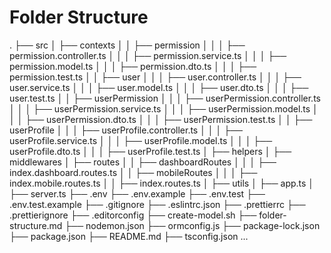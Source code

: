 # Folder Structure

.
├── src
│ ├── contexts
│ │ ├── permission
│ │ │ ├── permission.controller.ts
│ │ │ ├── permission.service.ts
│ │ │ ├── permission.model.ts
│ │ │ ├── permission.dto.ts
│ │ │ ├── permission.test.ts
│ │ ├── user
│ │ │ ├── user.controller.ts
│ │ │ ├── user.service.ts
│ │ │ ├── user.model.ts
│ │ │ ├── user.dto.ts
│ │ │ ├── user.test.ts
│ │ ├── userPermission
│ │ │ ├── userPermission.controller.ts
│ │ │ ├── userPermission.service.ts
│ │ │ ├── userPermission.model.ts
│ │ │ ├── userPermission.dto.ts
│ │ │ ├── userPermission.test.ts
│ │ ├── userProfile
│ │ │ ├── userProfile.controller.ts
│ │ │ ├── userProfile.service.ts
│ │ │ ├── userProfile.model.ts
│ │ │ ├── userProfile.dto.ts
│ │ │ ├── userProfile.test.ts
│ ├── helpers
│ ├── middlewares
│ ├── routes
│ │ ├── dashboardRoutes
│ │ │ ├── index.dashboard.routes.ts
│ │ ├── mobileRoutes
│ │ │ ├── index.mobile.routes.ts
│ │ ├── index.routes.ts
│ ├── utils
│ ├── app.ts
│ ├── server.ts
├── .env
├── .env.example
├── .env.test
├── .env.test.example
├── .gitignore
├── .eslintrc.json
├── .prettierrc
├── .prettierignore
├── .editorconfig
├── create-model.sh
├── folder-structure.md
├── nodemon.json
├── ormconfig.js
├── package-lock.json
├── package.json
├── README.md
├── tsconfig.json
...
